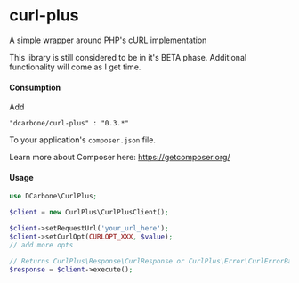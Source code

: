 curl-plus
======

A simple wrapper around PHP's cURL implementation

This library is still considered to be in it's BETA phase.  Additional functionality will come as I get time.

#### Consumption

Add

```
"dcarbone/curl-plus" : "0.3.*"
```

To your application's ``` composer.json ``` file.

Learn more about Composer here: <a href="https://getcomposer.org/">https://getcomposer.org/</a>

#### Usage

```php
use DCarbone\CurlPlus;

$client = new CurlPlus\CurlPlusClient();

$client->setRequestUrl('your_url_here');
$client->setCurlOpt(CURLOPT_XXX, $value);
// add more opts

// Returns CurlPlus\Response\CurlResponse or CurlPlus\Error\CurlErrorBase as responses for now
$response = $client->execute();
```
